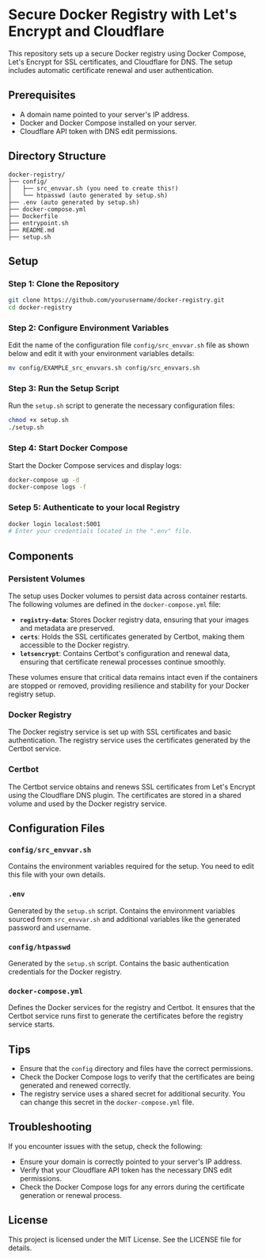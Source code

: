 # Secure Docker Registry with Let's Encrypt and Cloudflare

This repository sets up a secure Docker registry using Docker Compose, Let's Encrypt for SSL certificates, and Cloudflare for DNS. The setup includes automatic certificate renewal and user authentication.

## Prerequisites

- A domain name pointed to your server's IP address.
- Docker and Docker Compose installed on your server.
- Cloudflare API token with DNS edit permissions.

## Directory Structure
```
docker-registry/
├── config/
│   ├── src_envvar.sh (you need to create this!)
│   └── htpasswd (auto generated by setup.sh)
├── .env (auto generated by setup.sh)
├── docker-compose.yml
├── Dockerfile
├── entrypoint.sh
├── README.md
├── setup.sh
```
## Setup

### Step 1: Clone the Repository

```sh
git clone https://github.com/yourusername/docker-registry.git
cd docker-registry
```

### Step 2: Configure Environment Variables

Edit the name of the configuration file `config/src_envvar.sh` file as shown below and edit it with your environment variables details:

```sh
mv config/EXAMPLE_src_envvars.sh config/src_envvars.sh
```

### Step 3: Run the Setup Script

Run the `setup.sh` script to generate the necessary configuration files:

```sh
chmod +x setup.sh
./setup.sh
```

### Step 4: Start Docker Compose

Start the Docker Compose services and display logs:

```sh
docker-compose up -d
docker-compose logs -f
```

### Setep 5: Authenticate to your local Registry

```sh
docker login localost:5001
# Enter your credentials located in the ".env" file.
```

## Components

### Persistent Volumes

The setup uses Docker volumes to persist data across container restarts. The following volumes are defined in the `docker-compose.yml` file:

- **`registry-data`**: Stores Docker registry data, ensuring that your images and metadata are preserved.
- **`certs`**: Holds the SSL certificates generated by Certbot, making them accessible to the Docker registry.
- **`letsencrypt`**: Contains Certbot's configuration and renewal data, ensuring that certificate renewal processes continue smoothly.

These volumes ensure that critical data remains intact even if the containers are stopped or removed, providing resilience and stability for your Docker registry setup.

### Docker Registry

The Docker registry service is set up with SSL certificates and basic authentication. The registry service uses the certificates generated by the Certbot service.

### Certbot

The Certbot service obtains and renews SSL certificates from Let's Encrypt using the Cloudflare DNS plugin. The certificates are stored in a shared volume and used by the Docker registry service.

## Configuration Files

### `config/src_envvar.sh`

Contains the environment variables required for the setup. You need to edit this file with your own details.

### `.env`

Generated by the `setup.sh` script. Contains the environment variables sourced from `src_envvar.sh` and additional variables like the generated password and username.

### `config/htpasswd`

Generated by the `setup.sh` script. Contains the basic authentication credentials for the Docker registry.

### `docker-compose.yml`

Defines the Docker services for the registry and Certbot. It ensures that the Certbot service runs first to generate the certificates before the registry service starts.

## Tips

- Ensure that the `config` directory and files have the correct permissions.
- Check the Docker Compose logs to verify that the certificates are being generated and renewed correctly.
- The registry service uses a shared secret for additional security. You can change this secret in the `docker-compose.yml` file.

## Troubleshooting

If you encounter issues with the setup, check the following:

- Ensure your domain is correctly pointed to your server's IP address.
- Verify that your Cloudflare API token has the necessary DNS edit permissions.
- Check the Docker Compose logs for any errors during the certificate generation or renewal process.

## License

This project is licensed under the MIT License. See the LICENSE file for details.
